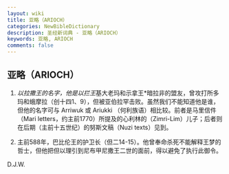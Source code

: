 ```yaml
---
layout: wiki
title: 亚略（ARIOCH）
categories: NewBibleDictionary
description: 圣经新词典 - 亚略（ARIOCH）
keywords: 亚略, ARIOCH
comments: false
---
```


## 亚略（ARIOCH）

1. *以拉撒王的名字，他是以拦王*基大老玛和示拿王*暗拉非的盟友，曾攻打所多玛和蛾摩拉（创十四1、9），但被亚伯拉罕击败。虽然我们不能知道他是谁，但他的名字可与 Arriwuk 或 Ariukki （何利族语）相比较。前者是马里信件（Mari letters，约主前1770）所提及的心利林的（Zimri-Lim）儿子；后者则在后期（主前十五世纪）的努斯文稿（Nuzi texts）见到。

2. 主前588年，巴比伦王的护卫长（但二14-15）。他曾奉命杀死不能解释王梦的哲士，但他把但以理引到尼布甲尼撒王二世的面前，得以避免了执行此御令。

D.J.W.








